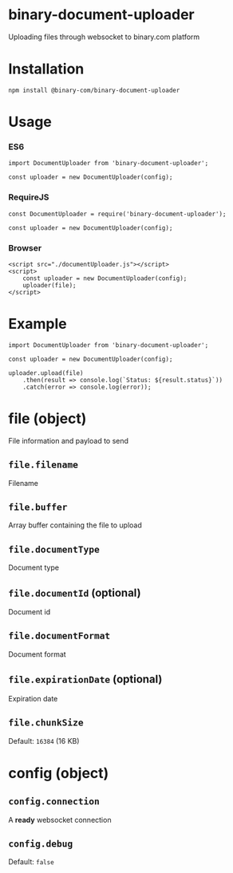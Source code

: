 # binary-document-uploader
Uploading files through websocket to binary.com platform

# Installation

```
npm install @binary-com/binary-document-uploader
```

# Usage

### ES6

```
import DocumentUploader from 'binary-document-uploader';

const uploader = new DocumentUploader(config);
```

### RequireJS

```
const DocumentUploader = require('binary-document-uploader');

const uploader = new DocumentUploader(config);
```

### Browser

```
<script src="./documentUploader.js"></script>
<script>
    const uploader = new DocumentUploader(config);
    uploader(file);
</script>
```

# Example

```
import DocumentUploader from 'binary-document-uploader';

const uploader = new DocumentUploader(config);

uploader.upload(file)
    .then(result => console.log(`Status: ${result.status}`))
    .catch(error => console.log(error));
```

# file (object)

File information and payload to send

## `file.filename`

Filename

## `file.buffer`

Array buffer containing the file to upload

## `file.documentType`

Document type

## `file.documentId` (optional)

Document id

## `file.documentFormat`

Document format

## `file.expirationDate` (optional)

Expiration date

## `file.chunkSize`

Default: `16384` (16 KB)

# config (object)

## `config.connection`

A **ready** websocket connection

## `config.debug`

Default: `false`
